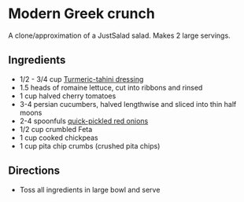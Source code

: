 # Modern Greek crunch
A clone/approximation of a JustSalad salad. Makes 2 large servings.

## Ingredients
* 1/2 - 3/4 cup [Turmeric-tahini dressing](../condiments-sauces-toppings/turmeric-tahini-dressing.html)
* 1.5 heads of romaine lettuce, cut into ribbons and rinsed
* 1 cup halved cherry tomatoes
* 3-4 persian cucumbers, halved lengthwise and sliced into thin half moons
* 2-4 spoonfuls [quick-pickled red onions](../cured-pickled/quick-pickled-red-onions.html)
* 1/2 cup crumbled Feta
* 1 cup cooked chickpeas
* 1 cup pita chip crumbs (crushed pita chips)

## Directions
* Toss all ingredients in large bowl and serve
